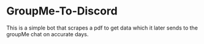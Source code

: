 # GroupMe-To-Discord
This is a simple bot that scrapes a pdf to get data which it later sends to the groupMe chat on accurate days.
